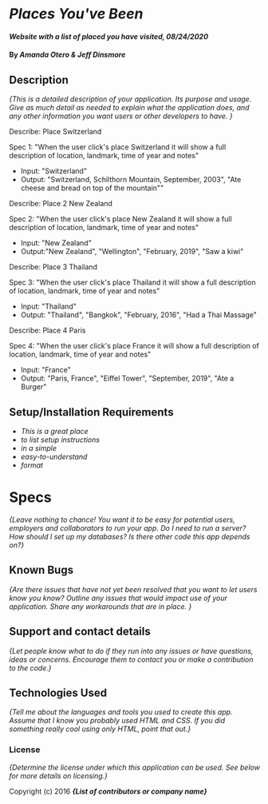 # _Places You've Been_

#### _Website with a list of placed you have visited, 08/24/2020_

#### By _**Amanda Otero & Jeff Dinsmore**_

## Description

_{This is a detailed description of your application. Its purpose and usage.  Give as much detail as needed to explain what the application does, and any other information you want users or other developers to have. }_

Describe: Place Switzerland

Spec 1: "When the user click's place Switzerland it will show a full description of location, landmark, time of year and notes"
* Input: "Switzerland"
* Output: "Switzerland, Schilthorn Mountain, September, 2003", "Ate cheese and bread on top of the mountain""

Describe: Place 2 New Zealand

Spec 2: "When the user click's place New Zealand it will show a full description of location, landmark, time of year and notes"
* Input: "New Zealand"
* Output:"New Zealand", "Wellington", "February, 2019", "Saw a kiwi"

Describe: Place 3 Thailand

Spec 3: "When the user click's place Thailand it will show a full description of location, landmark, time of year and notes"
* Input: "Thailand"
* Output: "Thailand", "Bangkok", "February, 2016", "Had a Thai Massage"

Describe: Place 4 Paris

Spec 4: "When the user click's place France it will show a full description of location, landmark, time of year and notes"
* Input: "France"
* Output: "Paris, France", "Eiffel Tower", "September, 2019", "Ate a Burger"

## Setup/Installation Requirements

* _This is a great place_
* _to list setup instructions_
* _in a simple_
* _easy-to-understand_
* _format_

# Specs 

_{Leave nothing to chance! You want it to be easy for potential users, employers and collaborators to run your app. Do I need to run a server? How should I set up my databases? Is there other code this app depends on?}_

## Known Bugs

_{Are there issues that have not yet been resolved that you want to let users know you know?  Outline any issues that would impact use of your application.  Share any workarounds that are in place. }_

## Support and contact details

_{Let people know what to do if they run into any issues or have questions, ideas or concerns.  Encourage them to contact you or make a contribution to the code.}_

## Technologies Used

_{Tell me about the languages and tools you used to create this app. Assume that I know you probably used HTML and CSS. If you did something really cool using only HTML, point that out.}_

### License

*{Determine the license under which this application can be used.  See below for more details on licensing.}*

Copyright (c) 2016 **_{List of contributors or company name}_**

